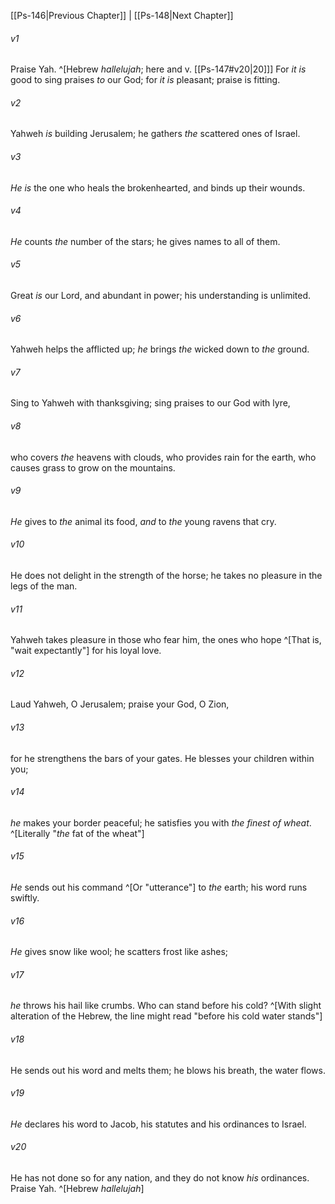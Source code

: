 ﻿---
aliases:
  - Psalms 147
---

[[Ps-146|Previous Chapter]] | [[Ps-148|Next Chapter]]

###### v1
Praise Yah. ^[Hebrew _hallelujah_; here and v. [[Ps-147#v20|20]]]
For _it is_ good to sing praises _to_ our God;
for _it is_ pleasant; praise is fitting.

###### v2
Yahweh _is_ building Jerusalem;
he gathers _the_ scattered ones of Israel.

###### v3
_He is_ the one who heals the brokenhearted,
and binds up their wounds.

###### v4
_He_ counts _the_ number of the stars;
he gives names to all of them.

###### v5
Great _is_ our Lord, and abundant in power;
his understanding is unlimited.

###### v6
Yahweh helps the afflicted up;
_he_ brings _the_ wicked down to _the_ ground.

###### v7
Sing to Yahweh with thanksgiving;
sing praises to our God with lyre,

###### v8
who covers _the_ heavens with clouds,
who provides rain for the earth,
who causes grass to grow on the mountains.

###### v9
_He_ gives to _the_ animal its food,
_and_ to _the_ young ravens that cry.

###### v10
He does not delight in the strength of the horse;
he takes no pleasure in the legs of the man.

###### v11
Yahweh takes pleasure in those who fear him,
the ones who hope ^[That is, "wait expectantly"] for his loyal love.

###### v12
Laud Yahweh, O Jerusalem;
praise your God, O Zion,

###### v13
for he strengthens the bars of your gates.
He blesses your children within you;

###### v14
_he_ makes your border peaceful;
he satisfies you with _the_ _finest of wheat_. ^[Literally "_the_ fat of the wheat"]

###### v15
_He_ sends out his command ^[Or "utterance"] to _the_ earth;
his word runs swiftly.

###### v16
_He_ gives snow like wool;
he scatters frost like ashes;

###### v17
_he_ throws his hail like crumbs.
Who can stand before his cold? ^[With slight alteration of the Hebrew, the line might read "before his cold water stands"]

###### v18
He sends out his word and melts them;
he blows his breath, the water flows.

###### v19
_He_ declares his word to Jacob,
his statutes and his ordinances to Israel.

###### v20
He has not done so for any nation,
and they do not know _his_ ordinances.
Praise Yah. ^[Hebrew _hallelujah_]